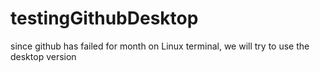 # testingGithubDesktop
 since github has failed for month on Linux terminal, we will try to use the desktop version
